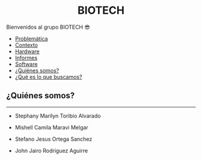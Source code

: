 <h1 align="center">BIOTECH</h1>

Bienvenidos al grupo BIOTECH 😎

- [Problemática](#https://github.com/stephany-toribio/Repositorio-BioTech/tree/main/Problem%C3%A1tica)
- [Contexto](#https://github.com/stephany-toribio/Repositorio-BioTech/tree/main/Contexto)
- [Hardware](#https://github.com/stephany-toribio/Repositorio-BioTech/tree/main/Hardaware/Prototipado)
- [Informes](#https://github.com/stephany-toribio/Repositorio-BioTech/tree/main/Informes)
- [Software](#https://github.com/stephany-toribio/Repositorio-BioTech/tree/main/Software)
- [¿Quiénes somos?](#Quiénes-somos)
- [¿Qué es lo que buscamos?](#Que-es-lo-que-buscamos)

## ¿Quiénes somos?
---
- Stephany Marilyn Toribio Alvarado 
![]()

- Mishell Camila Maravi Melgar
![]()
  
- Stefano Jesus Ortega Sanchez
![]()
  
- John Jairo Rodriguez Aguirre
![]()
